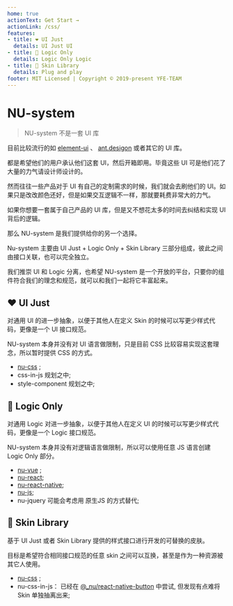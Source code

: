 ```yaml
---
home: true
actionText: Get Start →
actionLink: /css/
features:
- title: ❤️ UI Just
  details: UI Just UI
- title: 🌊 Logic Only
  details: Logic Only Logic
- title: 🌈 Skin Library
  details: Plug and play
footer: MIT Licensed | Copyright © 2019-present YFE-TEAM
---
```


# NU-system

> NU-system 不是一套 UI 库

目前比较流行的如 [element-ui](https://element.eleme.io/) 、 [ant.desigon](https://ant.design/index-cn) 或者其它的 UI 库。

都是希望他们的用户承认他们这套 UI，然后开箱即用。毕竟这些 UI 可是他们花了大量的力气请设计师设计的。

然而往往一些产品对于 UI 有自己的定制需求的时候，我们就会去刷他们的 UI。如果只是改改颜色还好，但是如果交互逻辑不一样，那就要耗费非常大的力气。

如果你想要一套属于自己产品的 UI 库，但是又不想花太多的时间去纠结和实现 UI 背后的逻辑。

那么 NU-system 是我们提供给你的另一个选择。

Nu-system 主要由 UI Just + Logic Only + Skin Library 三部分组成，彼此之间由接口关联，也可以完全独立。

我们推崇 UI 和 Logic 分离，也希望 NU-system 是一个开放的平台，只要你的组件符合我们的理念和规范，就可以和我们一起将它丰富起来。

## ❤️ UI Just

对通用 UI 的进一步抽象，以便于其他人在定义 Skin 的时候可以写更少样式代码，更像是一个 UI 接口规范。

NU-system 本身并没有对 UI 语言做限制，只是目前 CSS 比较容易实现这套理念，所以暂时提供 CSS 的方式。

- [nu-css](/css/) ;
- css-in-js 规划之中;
- style-component 规划之中;

## 🌊 Logic Only

对通用 Logic 对进一步抽象，以便于其他人在定义 UI 的时候可以写更少样式代码，更像是一个 Logic 接口规范。

NU-system 本身并没有对逻辑语言做限制，所以可以使用任意 JS 语言创建 Logic Only 部分。

- [nu-vue](/vue/) ;
- [nu-react](/react/);
- [nu-react-native](/react-native/);
- [nu-js](/js/);
- nu-jquery 可能会考虑用 原生JS 的方式替代;

## 🌈  Skin Library

基于 UI Just 或者 Skin Library 提供的样式接口进行开发的可替换的皮肤。

目标是希望符合相同接口规范的任意 skin 之间可以互换，甚至是作为一种资源被其它人使用。

- [nu-css](/css/) ;
- nu-css-in-js： 已经在 [@_nu/react-native-button](/react-native/button/) 中尝试, 但发现有点难将 Skin 单独抽离出来;
